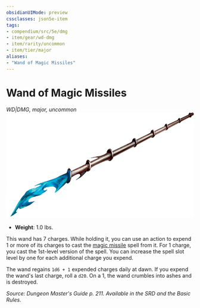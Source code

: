 ```yaml
---
obsidianUIMode: preview
cssclasses: json5e-item
tags:
- compendium/src/5e/dmg
- item/gear/wd-dmg
- item/rarity/uncommon
- item/tier/major
aliases: 
- "Wand of Magic Missiles"
---
```

# Wand of Magic Missiles
*WD|DMG, major, uncommon*  
![](https://raw.githubusercontent.com/5etools-mirror-2/5etools-img/main/items/DMG/Wand%20of%20Magic%20Missiles.webp#right)  

- **Weight**: 1.0 lbs.

This wand has 7 charges. While holding it, you can use an action to expend 1 or more of its charges to cast the [magic missile](magic-missile.md) spell from it. For 1 charge, you cast the 1st-level version of the spell. You can increase the spell slot level by one for each additional charge you expend.

The wand regains `1d6 + 1` expended charges daily at dawn. If you expend the wand's last charge, roll a `d20`. On a 1, the wand crumbles into ashes and is destroyed.

*Source: Dungeon Master's Guide p. 211. Available in the SRD and the Basic Rules.*